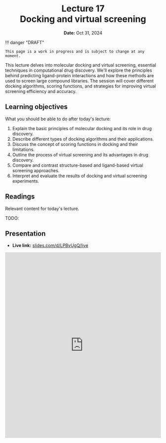 <h1 align="center">
<b>Lecture 17</b><br>
Docking and virtual screening
</h1>
<p align="center">
<b>Date:</b> Oct 31, 2024
</p>

!!! danger "DRAFT"

    This page is a work in progress and is subject to change at any moment.

This lecture delves into molecular docking and virtual screening, essential techniques in computational drug discovery. We'll explore the principles behind predicting ligand-protein interactions and how these methods are used to screen large compound libraries. The session will cover different docking algorithms, scoring functions, and strategies for improving virtual screening efficiency and accuracy.

## Learning objectives

What you should be able to do after today's lecture:

1.  Explain the basic principles of molecular docking and its role in drug discovery.
2.  Describe different types of docking algorithms and their applications.
3.  Discuss the concept of scoring functions in docking and their limitations.
4.  Outline the process of virtual screening and its advantages in drug discovery.
5.  Compare and contrast structure-based and ligand-based virtual screening approaches.
6.  Interpret and evaluate the results of docking and virtual screening experiments.

## Readings

Relevant content for today's lecture.

TODO:

## Presentation

<!-- -   **View:** [slides.com/aalexmmaldonado/biosc1540-l17](https://slides.com/aalexmmaldonado/biosc1540-l17) -->
-   **Live link:** [slides.com/d/LPBvUgQ/live](https://slides.com/d/LPBvUgQ/live)
<!-- -   **Download:** [biosc1540-l17.pdf](/lectures/17/biosc1540-l17.pdf) -->

<iframe src="https://slides.com/aalexmmaldonado/biosc1540-l17/embed?byline=hidden&share=hidden" width="100%" height="600" title="BIOSC 1540: Lecture 17" scrolling="no" frameborder="0" webkitallowfullscreen mozallowfullscreen allowfullscreen></iframe>
